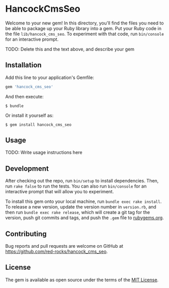 # HancockCmsSeo

Welcome to your new gem! In this directory, you'll find the files you need to be able to package up your Ruby library into a gem. Put your Ruby code in the file `lib/hancock_cms_seo`. To experiment with that code, run `bin/console` for an interactive prompt.

TODO: Delete this and the text above, and describe your gem

## Installation

Add this line to your application's Gemfile:

```ruby
gem 'hancock_cms_seo'
```

And then execute:

    $ bundle

Or install it yourself as:

    $ gem install hancock_cms_seo

## Usage

TODO: Write usage instructions here

## Development

After checking out the repo, run `bin/setup` to install dependencies. Then, run `rake false` to run the tests. You can also run `bin/console` for an interactive prompt that will allow you to experiment.

To install this gem onto your local machine, run `bundle exec rake install`. To release a new version, update the version number in `version.rb`, and then run `bundle exec rake release`, which will create a git tag for the version, push git commits and tags, and push the `.gem` file to [rubygems.org](https://rubygems.org).

## Contributing

Bug reports and pull requests are welcome on GitHub at https://github.com/red-rocks/hancock_cms_seo.


## License

The gem is available as open source under the terms of the [MIT License](http://opensource.org/licenses/MIT).
